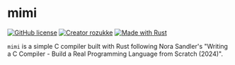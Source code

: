 # mimi

[![GitHub license](https://img.shields.io/github/license/rozukke/mimi.svg)](https://github.com/rozukke/mimi/blob/main/LICENSE)
[![Creator rozukke](https://img.shields.io/badge/Creator-rozukke-f497af.svg)](https://github.com/rozukke)
[![Made with Rust](https://img.shields.io/badge/Made%20with-Rust-b7410e.svg)](https://www.rust-lang.org)

`mimi` is a simple C compiler built with Rust following Nora Sandler's "Writing a C Compiler - Build a Real Programming Language from Scratch (2024)".
